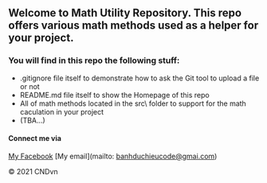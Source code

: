 ## Welcome to Math Utility Repository. This repo offers various math methods used as a helper for your project.

### You will find in this repo the following stuff:
* .gitignore file itself to demonstrate how to ask the Git tool to upload a file or not
* README.md file itself to show the Homepage of this repo
* All of math methods located in the src\ folder to support for the math caculation in your project
* (TBA...)
#### Connect me via
[My Facebook](https://www.facebook.com/cnd.duchieu)
[My email](mailto: banhduchieucode@gmai.com)

© 2021 CNDvn